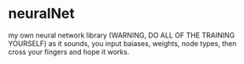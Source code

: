 # neuralNet
 my own neural network library (WARNING, DO ALL OF THE TRAINING YOURSELF)
 as it sounds, you input baiases, weights, node types, then cross your fingers and hope it works.